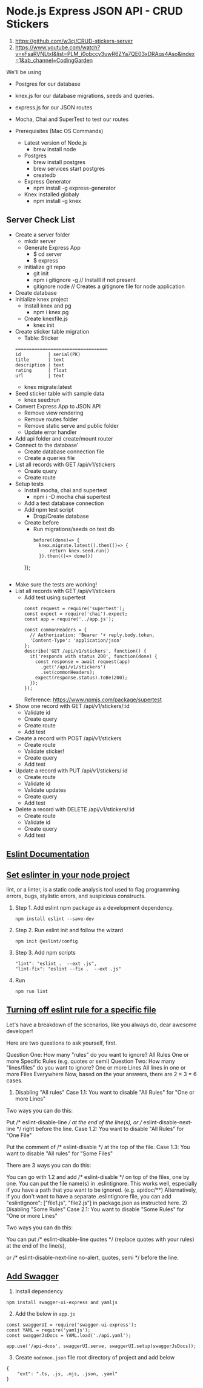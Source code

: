 # Node.js Express JSON API - CRUD Stickers
1. https://github.com/w3cj/CRUD-stickers-server
2. https://www.youtube.com/watch?v=xFsaRVNLtxI&list=PLM_i0obccy3uwR6ZYa7QE03xDRAqs4Aso&index=1&ab_channel=CodingGarden


We'll be using
* Postgres for our database
* knex.js for our database migrations, seeds and queries.
* express.js for our JSON routes
* Mocha, Chai and SuperTest to test our routes

* Prerequisites (Mac OS Commands)
  * Latest version of Node.js
    * brew install node
  * Postgres
    * brew install postgres
    * brew services start postgres
    * createdb
  * Express Generator
    * npm install -g express-generator
  * Knex installed globaly
    * npm install -g knex

## Server Check List
* Create a server folder
    - mkdir server
  * Generate Express App
    - $ cd server
    - $ express
  * initialize git repo
    - git init
    - npm i gitignore -g    // Installl if not present
    - gitignore node        // Creates a gitignore file for node application
* Create database
* Initialize knex project
  * Install knex and pg
    - npm i knex pg
  * Create knexfile.js
    - knex init
* Create sticker table migration
  - Table: Sticker
  ```
  ==================================
  id          | serial(PK)
  title       | text
  description | text
  rating      | float
  url         | text
  ```
  - knex migrate:latest
* Seed sticker table with sample data
  - knex seed:run
* Convert Express App to JSON API
  * Remove view rendering
  * Remove routes folder
  * Remove static serve and public folder
  * Update error handler
* Add api folder and create/mount router
* Connect to the database'
  * Create database connection file
  * Create a queries file
* List all records with GET /api/v1/stickers
  * Create query
  * Create route
* Setup tests
  * Install mocha, chai and supertest
    - npm i -D mocha chai supertest
  * Add a test database connection
  * Add npm test script
    * Drop/Create database
  * Create before
    * Run migrations/seeds on test db
      ```
      before((done)=> {
        knex.migrate.latest().then(()=> {
            return knex.seed.run()
        }).then(()=> done())
    });
    ```
* Make sure the tests are working!
* List all records with GET /api/v1/stickers
    * Add test using supertest
      ```
      const request = require('supertest');
      const expect = require('chai').expect;
      const app = require('../app.js');

      const commonHeaders = {
        // Authorization: 'Bearer '+ reply.body.token,
        'Content-Type': 'application/json'
      };
      describe('GET /api/v1/stickers', function() {
        it('responds with status 200', function(done) {
          const response = await request(app)
            .get('/api/v1/stickers')
            .set(commonHeaders);
          expect(response.status).toBe(200);
        });
      });
      ```
      Reference: https://www.npmjs.com/package/supertest
* Show one record with GET /api/v1/stickers/:id
  * Validate id
  * Create query
  * Create route
  * Add test
* Create a record with POST /api/v1/stickers
  * Create route
  * Validate sticker!
  * Create query
  * Add test
* Update a record with PUT /api/v1/stickers/:id
  * Create route
  * Validate id
  * Validate updates
  * Create query
  * Add test
* Delete a record with DELETE /api/v1/stickers/:id
  * Create route
  * Validate id
  * Create query
  * Add test

## [Eslint Documentation](https://eslint.org/docs/latest/)

## [Set eslinter in your node project](https://mojitocoder.medium.com/how-to-add-code-linting-for-a-node-js-project-b210d8759cd5)
  lint, or a linter, is a static code analysis tool used to flag programming errors, bugs, stylistic errors, and suspicious constructs.
1. Step 1. Add eslint npm package as a development dependency.
    ```
    npm install eslint --save-dev
    ```
2. Step 2. Run eslint init and follow the wizard
    ```
    npm init @eslint/config
    ```
3. Step 3. Add npm scripts
    ```
    "lint": "eslint .  --ext .js",
    "lint-fix": "eslint --fix .  --ext .js"
    ```
4. Run
    ```
    npm run lint
    ```

## [Turning off eslint rule for a specific file](https://stackoverflow.com/questions/34764287/turning-off-eslint-rule-for-a-specific-file)
Let's have a breakdown of the scenarios, like you always do, dear awesome developer!

Here are two questions to ask yourself, first.

Question One: How many "rules" do you want to ignore?
All Rules
One or more Specific Rules (e.g. quotes or semi)
Question Two: How many "lines/files" do you want to ignore?
One or more Lines
All lines in one or more Files
Everywhere
Now, based on the your answers, there are 2 × 3 = 6 cases.

1) Disabling "All rules"
Case 1.1: You want to disable "All Rules" for "One or more Lines"

Two ways you can do this:

Put /* eslint-disable-line */ at the end of the line(s),
or /* eslint-disable-next-line */ right before the line.
Case 1.2: You want to disable "All Rules" for "One File"

Put the comment of /* eslint-disable */ at the top of the file.
Case 1.3: You want to disable "All rules" for "Some Files"

There are 3 ways you can do this:

You can go with 1.2 and add /* eslint-disable */ on top of the files, one by one.
You can put the file name(s) in .eslintignore. This works well, especially if you have a path that you want to be ignored. (e.g. apidoc/**)
Alternatively, if you don't want to have a separate .eslintignore file, you can add "eslintIgnore": ["file1.js", "file2.js"] in package.json as instructed here.
2) Disabling "Some Rules"
Case 2.1: You want to disable "Some Rules" for "One or more Lines"

Two ways you can do this:

You can put /* eslint-disable-line quotes */ (replace quotes with your rules) at the end of the line(s),

or /* eslint-disable-next-line no-alert, quotes, semi */ before the line.

## [Add Swagger](https://github.com/syed-ashraf123/swagger-express/tree/master)
1. Install dependency
```
npm install swagger-ui-express and yamljs
```
2. Add the below in `app.js`
```
const swaggerUI = require('swagger-ui-express');
const YAML = require('yamljs');
const swaggerJsDocs = YAML.load('./api.yaml');

app.use('/api-dcos', swaggerUI.serve, swaggerUI.setup(swaggerJsDocs));
```
3. Create `nodemon.json` file root directory of project and add below
```
{
    "ext": ".ts, .js, .mjs, .json, .yaml"
}
```
